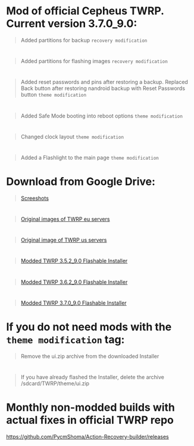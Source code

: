 # Mod of official Cepheus TWRP. Current version 3.7.0_9.0:

>Added partitions for backup `recovery modification`
#
>Added partitions for flashing images `recovery modification`
#
> Added reset passwords and pins after restoring a backup. Replaced Back button after restoring nandroid backup with Reset Passwords button `theme modification`
#
> Added Safe Mode booting into reboot options `theme modification`
#
> Changed clock layout `theme modification`
#
> Added a Flashlight to the main page `theme modification`
#
#
# Download from Google Drive:
> [Screeshots](https://drive.google.com/drive/folders/1Vkqd17d1u9AevUzChUeknzCZ6sgtzJty)
#
> [Original images of TWRP eu servers](https://eu.dl.twrp.me/cepheus/)
#
> [Original image of TWRP us servers](https://dl.twrp.me/cepheus/)
#
> [Modded TWRP 3.5.2_9.0 Flashable Installer](https://drive.google.com/file/d/1Lc0wgfihixz7ARevUr_8BmrdR6Ka7xP7/view?usp=drivesdk)
#
> [Modded TWRP 3.6.2_9.0 Flashable Installer](https://drive.google.com/file/d/14C8a0EdBB1-qFmwu3ooomSuVt7rtn59K/view?usp=drivesdk)
#
> [Modded TWRP 3.7.0_9.0 Flashable Installer](https://drive.google.com/file/d/1G3jq3pr0V9CIU_kofqjRxyjeJJTY30r8/view?usp=drivesdk)
#
#
# If you do not need mods with the `theme modification` tag:
> Remove the ui.zip archive from the downloaded Installer
#
> If you have already flashed the Installer, delete the archive /sdcard/TWRP/theme/ui.zip
#
#
# Monthly non-modded builds with actual fixes in official TWRP repo
https://github.com/PycmShoma/Action-Recovery-builder/releases

